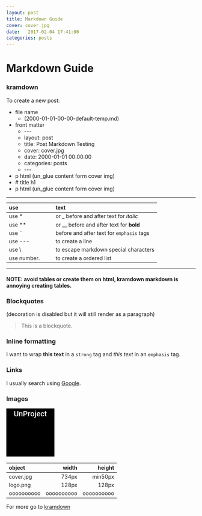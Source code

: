 ```yaml
---
layout: post
title: Markdown Guide
cover: cover.jpg
date:   2017-02-04 17:41:00
categories: posts
---
```


# Markdown Guide

### kramdown

To create a new post:
  * file name
    * (2000-01-01-00-00-default-temp.md)
  * front matter
    * \-\-\-
    * layout: post
    * title: Post Markdown Testing
    * cover: cover.jpg
    * date:   2000-01-01 00:00:00
    * categories: posts
    * \-\-\-
  * p html (un_glue content form cover img)
  * \# title h1
  * p html (un_glue content form cover img)

---

| use | | | text
|:-|:-|:-|:-
| use * | | | or _ before and after text for *italic*
| use ** | | | or __ before and after text for **bold**
| use \`` | | | before and after text for `emphasis` tags
| use \-\-\- | | | to create a line
| use \\ | | | to escape markdown special characters
| use number. | | | to create a ordered list

---

#### NOTE: avoid tables or create them on html, kramdown markdown is annoying creating tables.

### Blockquotes
(decoration is disabled but it will still render as a paragraph)
> This is a blockquote.

### Inline formatting
I want to wrap **this text** in a `strong` tag and *this text* in an `emphasis` tag.

### Links
I usually search using [Google](https://www.google.com "Google").

### Images
![LOGO](/images/logo.png)

object|width|height
:-|-:|-:
cover.jpg|734px|min50px
logo.png|128px|128px
oooooooooo|oooooooooo|oooooooooo

For more go to [kramdown](https://kramdown.gettalong.org/index.html)
